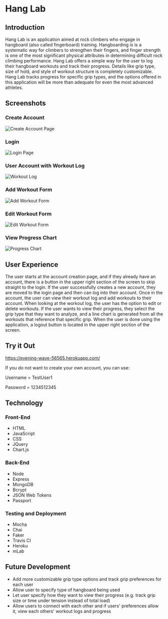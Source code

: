 # Hang Lab

## Introduction

Hang Lab is an application aimed at rock climbers who engage in hangboard (also called fingerboard) training.  Hangboarding is is a systematic way for climbers to strengthen their fingers, and finger strength is one of the most significant physical attributes in determining difficult rock climbing performance.  Hang Lab offers a simple way for the user to log their hangboard workouts and track their progress.  Details like grip type, size of hold, and style of workout structure is completely customizable.  Hang Lab tracks progress for specific grip types, and the options offered in this application will be more than adequate for even the most advanced athletes.  

## Screenshots

### Create Account

![Create Account Page](https://raw.githubusercontent.com/philipLutz/hang-lab/master/Screen%20Shot%202018-05-13%20at%2015.47.05.png "Create Account Page")

### Login

![Login Page](https://raw.githubusercontent.com/philipLutz/hang-lab/master/Screen%20Shot%202018-05-13%20at%2015.47.28.png "Login Page")

### User Account with Workout Log

![Workout Log](https://raw.githubusercontent.com/philipLutz/hang-lab/master/Screen%20Shot%202018-05-13%20at%2015.48.09.png "Workout Log")

### Add Workout Form

![Add Workout Form](https://raw.githubusercontent.com/philipLutz/hang-lab/master/Screen%20Shot%202018-05-13%20at%2015.49.03.png "Add Workout Form")

### Edit Workout Form

![Edit Workout Form](https://raw.githubusercontent.com/philipLutz/hang-lab/master/Screen%20Shot%202018-05-13%20at%2015.49.47.png "Edit Workout Form")

### View Progress Chart

![Progress Chart](https://raw.githubusercontent.com/philipLutz/hang-lab/master/Screen%20Shot%202018-05-13%20at%2015.50.28.png "Progress Chart")

## User Experience

The user starts at the account creation page, and if they already have an account, there is a button in the upper right section of the screen to skip straight to the login.  If the user successfully creates a new account, they are moved to the login page and then can log into their account.  Once in the account, the user can view their workout log and add workouts to their account.  When looking at the workout log, the user has the option to edit or delete workouts.  If the user wants to view their progress, they select the grip type that they want to analyze, and a line chart is generated from all the workouts that reference that specific grip.  When the user is done using the application, a logout button is located in the upper right section of the screen.

## Try it Out 

https://evening-wave-56565.herokuapp.com/

If you do not want to create your own account, you can use: 

Username = TestUser1

Password = 1234512345

## Technology

### Front-End
- HTML
- JavaScript
- CSS
- JQuery
- Chart.js

### Back-End
- Node
- Express
- MongoDB
- Bcrypt
- JSON Web Tokens
- Passport

### Testing and Deployment
- Mocha
- Chai
- Faker
- Travis CI
- Heroku
- mLab

## Future Development

- Add more customizable grip type options and track grip preferences for each user
- Allow user to specify type of hangboard being used
- Let user specify how they want to view their progress (e.g. track grip size or time under tension instead of total load)
- Allow users to connect with each other and if users' preferences allow it, view each others' workout logs and progress
